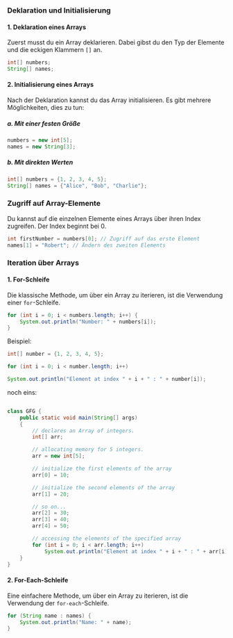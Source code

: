 
### Deklaration und Initialisierung

#### 1. Deklaration eines Arrays

Zuerst musst du ein Array deklarieren. Dabei gibst du den Typ der Elemente und die eckigen Klammern `[]` an.

```java
int[] numbers;
String[] names;
```

#### 2. Initialisierung eines Arrays

Nach der Deklaration kannst du das Array initialisieren. Es gibt mehrere Möglichkeiten, dies zu tun:

##### a. Mit einer festen Größe

```java
numbers = new int[5];
names = new String[3];
```

##### b. Mit direkten Werten

```java
int[] numbers = {1, 2, 3, 4, 5};
String[] names = {"Alice", "Bob", "Charlie"};
```

### Zugriff auf Array-Elemente

Du kannst auf die einzelnen Elemente eines Arrays über ihren Index zugreifen. Der Index beginnt bei 0.

```java
int firstNumber = numbers[0]; // Zugriff auf das erste Element
names[1] = "Robert"; // Ändern des zweiten Elements
```

### Iteration über Arrays

#### 1. For-Schleife

Die klassische Methode, um über ein Array zu iterieren, ist die Verwendung einer `for`-Schleife.

```java
for (int i = 0; i < numbers.length; i++) {
    System.out.println("Number: " + numbers[i]);
}

```

Beispiel:

```java
int[] number = {1, 2, 3, 4, 5};

for (int i = 0; i < number.length; i++)

System.out.println("Element at index " + i + " : " + number[i]);
```


noch eins:

```java

class GFG {
    public static void main(String[] args)
    {
        // declares an Array of integers.
        int[] arr;

        // allocating memory for 5 integers.
        arr = new int[5];

        // initialize the first elements of the array
        arr[0] = 10;

        // initialize the second elements of the array
        arr[1] = 20;

        // so on...
        arr[2] = 30;
        arr[3] = 40;
        arr[4] = 50;

        // accessing the elements of the specified array
        for (int i = 0; i < arr.length; i++)
            System.out.println("Element at index " + i + " : " + arr[i]);
    }
}

```


#### 2. For-Each-Schleife

Eine einfachere Methode, um über ein Array zu iterieren, ist die Verwendung der `for-each`-Schleife.

```java
for (String name : names) {
    System.out.println("Name: " + name);
}
```





